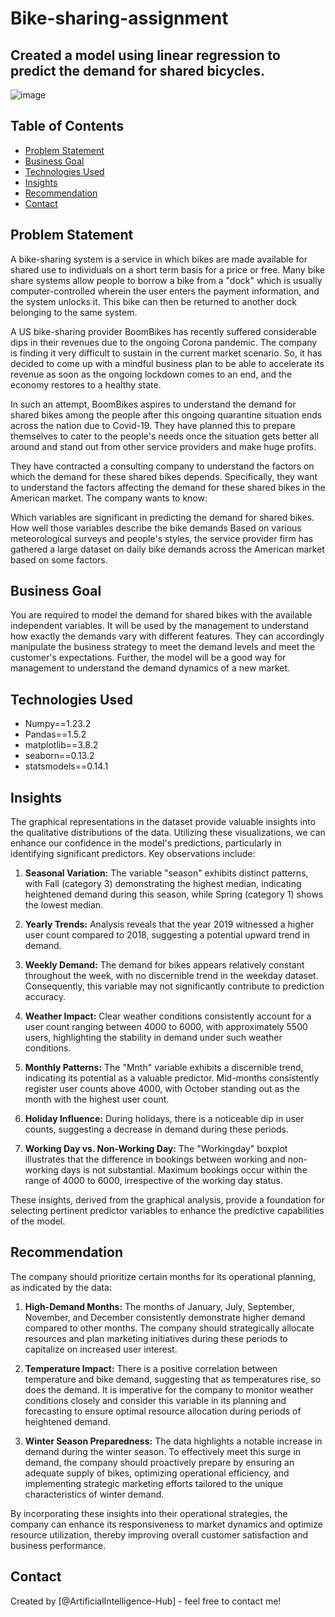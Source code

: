 # Bike-sharing-assignment
## Created a model using linear regression to predict the demand for shared bicycles.

![image](https://media.electrive.com/2022/09/mobi_by_shaw_go_e-bikes_and_e-stations-e1662381673727.png)


## Table of Contents
* [Problem Statement](#problem-statement)
* [Business Goal](#business-goal)
* [Technologies Used](#technologies-used)
* [Insights](#insights)
* [Recommendation](#recommendation)
* [Contact](#contact)


## Problem Statement

A bike-sharing system is a service in which bikes are made available for shared use to individuals on a short term basis for a price or free. Many bike share systems allow people to borrow a bike from a "dock" which is usually computer-controlled wherein the user enters the payment information, and the system unlocks it. This bike can then be returned to another dock belonging to the same system.


A US bike-sharing provider BoomBikes has recently suffered considerable dips in their revenues due to the ongoing Corona pandemic. The company is finding it very difficult to sustain in the current market scenario. So, it has decided to come up with a mindful business plan to be able to accelerate its revenue as soon as the ongoing lockdown comes to an end, and the economy restores to a healthy state. 


In such an attempt, BoomBikes aspires to understand the demand for shared bikes among the people after this ongoing quarantine situation ends across the nation due to Covid-19. They have planned this to prepare themselves to cater to the people's needs once the situation gets better all around and stand out from other service providers and make huge profits.


They have contracted a consulting company to understand the factors on which the demand for these shared bikes depends. Specifically, they want to understand the factors affecting the demand for these shared bikes in the American market. The company wants to know:

Which variables are significant in predicting the demand for shared bikes.
How well those variables describe the bike demands
Based on various meteorological surveys and people's styles, the service provider firm has gathered a large dataset on daily bike demands across the American market based on some factors.


## Business Goal 

You are required to model the demand for shared bikes with the available independent variables. It will be used by the management to understand how exactly the demands vary with different features. They can accordingly manipulate the business strategy to meet the demand levels and meet the customer's expectations. Further, the model will be a good way for management to understand the demand dynamics of a new market. 


## Technologies Used
- Numpy==1.23.2
- Pandas==1.5.2
- matplotlib==3.8.2
- seaborn==0.13.2
- statsmodels==0.14.1

## Insights

The graphical representations in the dataset provide valuable insights into the qualitative distributions of the data. Utilizing these visualizations, we can enhance our confidence in the model's predictions, particularly in identifying significant predictors. Key observations include:

1. **Seasonal Variation:**
   The variable "season" exhibits distinct patterns, with Fall (category 3) demonstrating the highest median, indicating heightened demand during this season, while Spring (category 1) shows the lowest median.

2. **Yearly Trends:**
   Analysis reveals that the year 2019 witnessed a higher user count compared to 2018, suggesting a potential upward trend in demand.

3. **Weekly Demand:**
   The demand for bikes appears relatively constant throughout the week, with no discernible trend in the weekday dataset. Consequently, this variable may not significantly contribute to prediction accuracy.

4. **Weather Impact:**
   Clear weather conditions consistently account for a user count ranging between 4000 to 6000, with approximately 5500 users, highlighting the stability in demand under such weather conditions.

5. **Monthly Patterns:**
   The "Mnth" variable exhibits a discernible trend, indicating its potential as a valuable predictor. Mid-months consistently register user counts above 4000, with October standing out as the month with the highest user count.

6. **Holiday Influence:**
   During holidays, there is a noticeable dip in user counts, suggesting a decrease in demand during these periods.

7. **Working Day vs. Non-Working Day:**
   The "Workingday" boxplot illustrates that the difference in bookings between working and non-working days is not substantial. Maximum bookings occur within the range of 4000 to 6000, irrespective of the working day status.

These insights, derived from the graphical analysis, provide a foundation for selecting pertinent predictor variables to enhance the predictive capabilities of the model. 


## Recommendation 

The company should prioritize certain months for its operational planning, as indicated by the data:

1. **High-Demand Months:**
   The months of January, July, September, November, and December consistently demonstrate higher demand compared to other months. The company should strategically allocate resources and plan marketing initiatives during these periods to capitalize on increased user interest.

2. **Temperature Impact:**
   There is a positive correlation between temperature and bike demand, suggesting that as temperatures rise, so does the demand. It is imperative for the company to monitor weather conditions closely and consider this variable in its planning and forecasting to ensure optimal resource allocation during periods of heightened demand.

3. **Winter Season Preparedness:**
   The data highlights a notable increase in demand during the winter season. To effectively meet this surge in demand, the company should proactively prepare by ensuring an adequate supply of bikes, optimizing operational efficiency, and implementing strategic marketing efforts tailored to the unique characteristics of winter demand.

By incorporating these insights into their operational strategies, the company can enhance its responsiveness to market dynamics and optimize resource utilization, thereby improving overall customer satisfaction and business performance.



## Contact
Created by [@ArtificialIntelligence-Hub] - feel free to contact me!